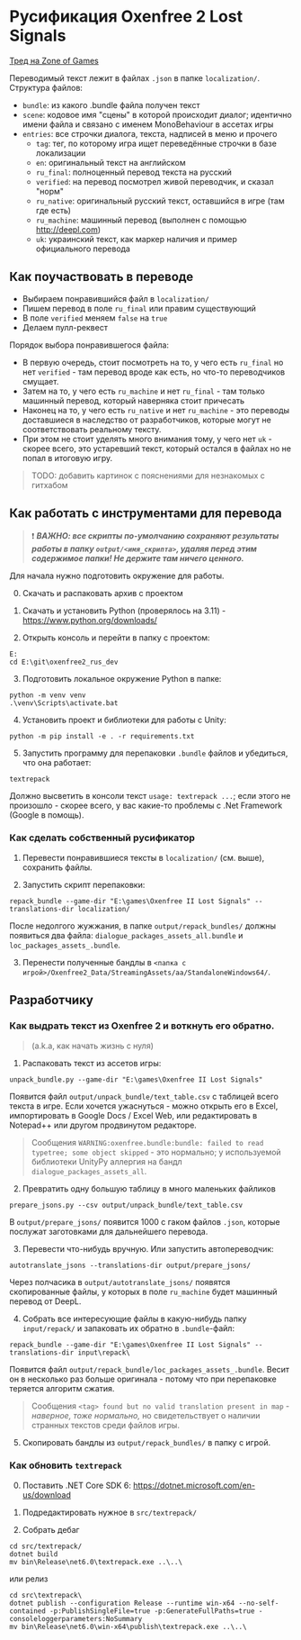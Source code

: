 # Русификация Oxenfree 2 Lost Signals

[Тред на Zone of Games](https://forum.zoneofgames.ru/topic/73375-oxenfree-2)

Переводимый текст лежит в файлах `.json` в папке `localization/`. Структура файлов:
- `bundle`: из какого .bundle файла получен текст
- `scene`: кодовое имя "сцены" в которой происходит диалог; идентично имени файла и связано с именем
MonoBehaviour в ассетах игры
- `entries`: все строчки диалога, текста, надписей в меню и прочего
    - `tag`: тег, по которому игра ищет переведённые строчки в базе локализации
    - `en`: оригинальный текст на английском
    - `ru_final`: полноценный перевод текста на русский
    - `verified`: на перевод посмотрел живой переводчик, и сказал "норм"
    - `ru_native`: оригинальный русский текст, оставшийся в игре (там где есть)
    - `ru_machine`: машинный перевод (выполнен с помощью http://deepl.com)
    - `uk`: украинский текст, как маркер наличия и пример официального перевода

## Как поучаствовать в переводе
- Выбираем понравившийся файл в `localization/`
- Пишем перевод в поле `ru_final` или правим существующий
- В поле `verified` меняем `false` на `true`
- Делаем пулл-реквест

Порядок выбора понравившегося файла:
- В первую очередь, стоит посмотреть на то, у чего есть `ru_final` но нет `verified` -
там перевод вроде как есть, но что-то переводчиков смущает.
- Затем на то, у чего есть `ru_machine` и нет `ru_final` - там только машинный перевод,
который наверняка стоит причесать
- Наконец на то, у чего есть `ru_native` и нет `ru_machine` - это переводы доставшиеся
в наследство от разработчиков, которые могут не соответствовать реальному тексту.
- При этом не стоит уделять много внимания тому, у чего нет `uk` - скорее всего,
это устаревший текст, который остался в файлах но не попал в итоговую игру.

> TODO: добавить картинок с пояснениями для незнакомых с гитхабом

## Как работать с инструментами для перевода

> ❗ ***ВАЖНО: все скрипты по-умолчанию сохраняют результаты работы  в папку `output/<имя_скрипта>`,
> удаляя перед этим содержимое папки! Не держите там ничего ценного.***

Для начала нужно подготовить окружение для работы.

0. Скачать и распаковать архив с проектом

1. Скачать и установить Python (проверялось на 3.11) - https://www.python.org/downloads/

2. Открыть консоль и перейти в папку с проектом:
```
E:
cd E:\git\oxenfree2_rus_dev
```

3. Подготовить локальное окружение Python в папке:
```
python -m venv venv
.\venv\Scripts\activate.bat
```

4. Установить проект и библиотеки для работы с Unity:
```
python -m pip install -e . -r requirements.txt
```

5. Запустить программу для перепаковки `.bundle` файлов и убедиться, что она работает:
```
textrepack
```
Должно высветить в консоли текст `usage: textrepack ...`; если этого не произошло - скорее
всего, у вас какие-то проблемы с .Net Framework (Google в помощь).

### Как сделать собственный русификатор

1. Перевести понравившиеся тексты в `localization/` (см. выше), сохранить файлы.

2. Запустить скрипт перепаковки:
```
repack_bundle --game-dir "E:\games\Oxenfree II Lost Signals" --translations-dir localization/
```
После недолгого жужжания, в папке `output/repack_bundles/` должны появиться два файла:
`dialogue_packages_assets_all.bundle` и `loc_packages_assets_.bundle`.

3. Перенести полученные бандлы в
`<папка с игрой>/Oxenfree2_Data/StreamingAssets/aa/StandaloneWindows64/`.

## Разработчику

### Как выдрать текст из Oxenfree 2 и воткнуть его обратно.

> (a.k.a, как начать жизнь с нуля)

1. Распаковать текст из ассетов игры:
```
unpack_bundle.py --game-dir "E:\games\Oxenfree II Lost Signals"
```
Появится файл `output/unpack_bundle/text_table.csv` с таблицей всего текста в игре. Если хочется
ужаснуться - можно открыть его в Excel, импортировать в Google Docs / Excel Web, или редактировать
в Notepad++ или другом продвинутом редакторе.
> Сообщения `WARNING:oxenfree.bundle:bundle: failed to read typetree; some object skipped` - это
> нормально; у используемой библиотеки UnityPy аллергия на бандл
> `dialogue_packages_assets_all`.

2. Превратить одну большую таблицу в много маленьких файликов
```
prepare_jsons.py --csv output/unpack_bundle/text_table.csv
```
В `output/prepare_jsons/` появится 1000 с гаком файлов `.json`, которые послужат заготовками для дальнейшего перевода.

3. Перевести что-нибудь вручную. Или запустить автопереводчик:
```
autotranslate_jsons --translations-dir output/prepare_jsons/
```
Через полчасика в `output/autotranslate_jsons/` появятся скопированные файлы, у которых в поле
`ru_machine` будет машинный перевод от DeepL.

4. Собрать все интересующие файлы в какую-нибудь папку `input/repack/` и запаковать их обратно в
`.bundle`-файл:
```
repack_bundle --game-dir "E:\games\Oxenfree II Lost Signals" --translations-dir input\repack\
```
Появится файл `output/repack_bundle/loc_packages_assets_.bundle`. Весит он в несколько раз
больше оригинала - потому что при перепаковке теряется алгоритм сжатия.
> Сообщения `<tag> found but no valid translation present in map` - _наверное, тоже нормально,_
> но свидетельствует о наличии странных текстов среди файлов игры.

5. Скопировать бандлы из `output/repack_bundles/` в папку с игрой.

### Как обновить `textrepack`

0. Поставить .NET Core SDK 6: https://dotnet.microsoft.com/en-us/download

1. Подредактировать нужное в `src/textrepack/`

2. Собрать дебаг
```
cd src/textrepack/
dotnet build
mv bin\Release\net6.0\textrepack.exe ..\..\
```
или релиз
```
cd src\textrepack\
dotnet publish --configuration Release --runtime win-x64 --no-self-contained -p:PublishSingleFile=true -p:GenerateFullPaths=true -consoleloggerparameters:NoSummary
mv bin\Release\net6.0\win-x64\publish\textrepack.exe ..\..\
```
